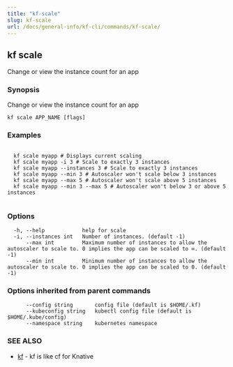 ```yaml
---
title: "kf-scale"
slug: kf-scale
url: /docs/general-info/kf-cli/commands/kf-scale/
---
```

## kf scale

Change or view the instance count for an app

### Synopsis

Change or view the instance count for an app

```
kf scale APP_NAME [flags]
```

### Examples

```

  kf scale myapp # Displays current scaling
  kf scale myapp -i 3 # Scale to exactly 3 instances
  kf scale myapp --instances 3 # Scale to exactly 3 instances
  kf scale myapp --min 3 # Autoscaler won't scale below 3 instances
  kf scale myapp --max 5 # Autoscaler won't scale above 5 instances
  kf scale myapp --min 3 --max 5 # Autoscaler won't below 3 or above 5 instances
  
```

### Options

```
  -h, --help            help for scale
  -i, --instances int   Number of instances. (default -1)
      --max int         Maximum number of instances to allow the autoscaler to scale to. 0 implies the app can be scaled to ∞. (default -1)
      --min int         Minimum number of instances to allow the autoscaler to scale to. 0 implies the app can be scaled to 0. (default -1)
```

### Options inherited from parent commands

```
      --config string       config file (default is $HOME/.kf)
      --kubeconfig string   kubectl config file (default is $HOME/.kube/config)
      --namespace string    kubernetes namespace
```

### SEE ALSO

* [kf](/docs/general-info/kf-cli/commands/kf/)	 - kf is like cf for Knative

